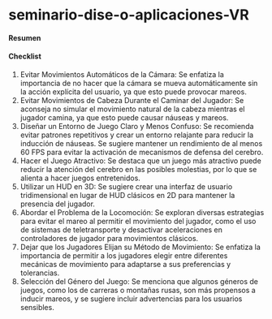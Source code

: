 # seminario-dise-o-aplicaciones-VR

#### Resumen



#### Checklist
1. Evitar Movimientos Automáticos de la Cámara: Se enfatiza la importancia de no hacer que la cámara se mueva automáticamente sin la acción explícita del usuario, ya que esto puede provocar mareos.
2. Evitar Movimientos de Cabeza Durante el Caminar del Jugador: Se aconseja no simular el movimiento natural de la cabeza mientras el jugador camina, ya que esto puede causar náuseas y mareos.
3. Diseñar un Entorno de Juego Claro y Menos Confuso: Se recomienda evitar patrones repetitivos y crear un entorno relajante para reducir la inducción de náuseas. Se sugiere mantener un rendimiento de al menos 60 FPS para evitar la activación de mecanismos de defensa del cerebro.
4. Hacer el Juego Atractivo: Se destaca que un juego más atractivo puede reducir la atención del cerebro en las posibles molestias, por lo que se alienta a hacer juegos entretenidos.
5. Utilizar un HUD en 3D: Se sugiere crear una interfaz de usuario tridimensional en lugar de HUD clásicos en 2D para mantener la presencia del jugador.
6. Abordar el Problema de la Locomoción: Se exploran diversas estrategias para evitar el mareo al permitir el movimiento del jugador, como el uso de sistemas de teletransporte y desactivar aceleraciones en controladores de jugador para movimientos clásicos.
7. Dejar que los Jugadores Elijan su Método de Movimiento: Se enfatiza la importancia de permitir a los jugadores elegir entre diferentes mecánicas de movimiento para adaptarse a sus preferencias y tolerancias.
8. Selección del Género del Juego: Se menciona que algunos géneros de juegos, como los de carreras o montañas rusas, son más propensos a inducir mareos, y se sugiere incluir advertencias para los usuarios sensibles.
